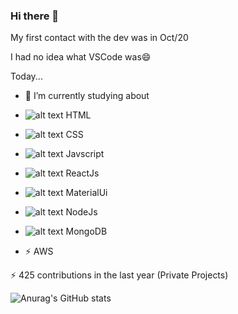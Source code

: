 ### Hi there 👋

<!--
**RobertAndrade27/RobertAndrade27** is a ✨ _special_ ✨ repository because its `README.md` (this file) appears on your GitHub profile.

Here are some ideas to get you started:

- 🔭 I’m currently working on ...
- 🌱 I’m currently learning ...
- 👯 I’m looking to collaborate on ...
- 🤔 I’m looking for help with ...
- 💬 Ask me about ...
- 📫 How to reach me: ...
- 😄 Pronouns: ...
- ⚡ Fun fact: ...
-->

My first contact with the dev was in Oct/20

I had no idea what VSCode was😄

Today...

- 🌱 I’m currently studying about

- ![alt text](https://i.ibb.co/J34F6hp/html.png) HTML
- ![alt text](https://i.ibb.co/Lt4Mm38/css.png) CSS
- ![alt text](https://i.ibb.co/RSm83v6/js.png) Javscript
- ![alt text](https://i.ibb.co/ZSzgFgs/react22.png) ReactJs
- ![alt text](https://i.ibb.co/BnCBn6Y/material.png) MaterialUi
- ![alt text](https://i.ibb.co/kSvTrKx/node.png) NodeJs
- ![alt text](https://i.ibb.co/Jn2sMR7/mongo.png) MongoDB
- ⚡ AWS

⚡ 425 contributions in the last year (Private Projects)

![Anurag's GitHub stats](https://github-readme-stats.vercel.app/api?username=RobertAndrade27&show_icons=true&theme=dracula)
